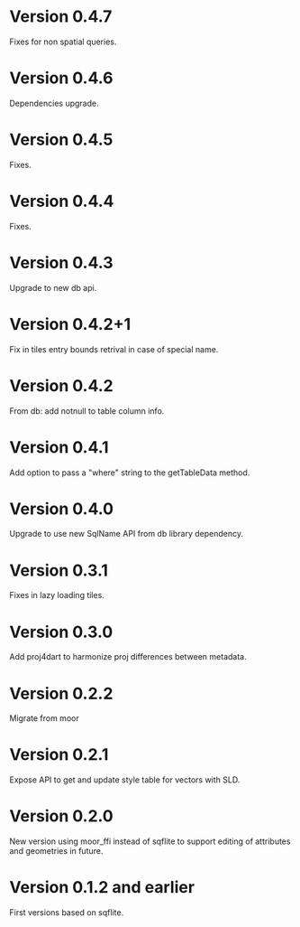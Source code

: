 # Version 0.4.7

Fixes for non spatial queries.

# Version 0.4.6

Dependencies upgrade.

# Version 0.4.5

Fixes.

# Version 0.4.4

Fixes.

# Version 0.4.3

Upgrade to new db api.

# Version 0.4.2+1

Fix in tiles entry bounds retrival in case of special name.

# Version 0.4.2

From db: add notnull to table column info.

# Version 0.4.1

Add option to pass a "where" string to the getTableData method.

# Version 0.4.0

Upgrade to use new SqlName API from db library dependency.

# Version 0.3.1

Fixes in lazy loading tiles.

# Version 0.3.0

Add proj4dart to harmonize proj differences between metadata.

# Version 0.2.2

Migrate from moor

# Version 0.2.1

Expose API to get and update style table for vectors with SLD.

# Version 0.2.0

New version using moor_ffi instead of sqflite to support editing of attributes and geometries in future.


# Version 0.1.2 and earlier

First versions based on sqflite.

